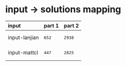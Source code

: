 # input -> solutions mapping
|input|part 1|part 2|
|:---|:---|:---|
|input-lanjian|<pre>652</pre>|<pre>2938</pre>|
|input-mattcl|<pre>447</pre>|<pre>2825</pre>|
